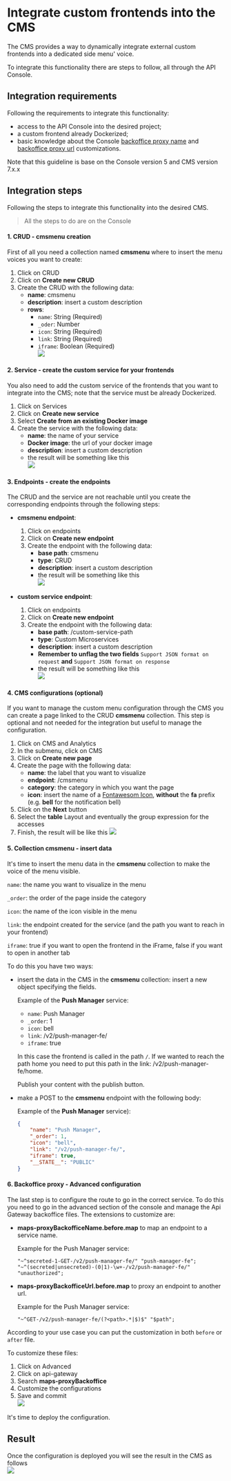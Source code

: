 # Integrate custom frontends into the CMS
The CMS provides a way to dynamically integrate external custom frontends into a dedicated side menu' voice.

To integrate this functionality there are steps to follow, all through the API Console.

## Integration requirements
Following the requirements to integrate this  functionality:

 * access to the API Console into the desired project;
 * a custom frontend already Dockerized;
 * basic knowledge about the Console [backoffice proxy name](/development_suite/api-gateway-config-map/#how-to-proxy-a-request-through-a-service) and [backoffice proxy url](/development_suite/api-gateway-config-map/#how-to-forward-a-request-to-another-url) customizations.

Note that this guideline is base on the Console version 5 and CMS version 7.x.x

## Integration steps
Following the steps to integrate this functionality into the desired CMS.

> All the steps to do are on the Console

#### 1. CRUD - __cmsmenu__ creation
First of all you need a collection named __cmsmenu__ where to insert the menu voices you want to create: 

 1. Click on CRUD
 2. Click on __Create new CRUD__
 3. Create the CRUD with the following data:
    * **name**: cmsmenu
    * **description**: insert a custom description
    * **rows**:
        - `name`: String (Required)
        - `_oder`: Number
        - `icon`: String (Required)
        - `link`: String (Required)
        - `iframe`: Boolean (Required)
    <br> ![](img/cmsmenu_CRUD_creation.png)

#### 2. Service - create the custom service for your frontends
You also need to add the custom service of the frontends that you want to integrate into the CMS; note that
the service must be already Dockerized.

 1. Click on Services
 2. Click on __Create new service__
 3. Select __Create from an existing Docker image__
 3. Create the service with the following data:
    * **name**: the name of your service
    * **Docker image**: the url of your docker image
    * **description**: insert a custom description
    * the result will be something like this <br> ![](img/create_service.png)

#### 3. Endpoints - create the endpoints
The CRUD and the service are not reachable until you create the corresponding endpoints through the 
following steps:

 * **cmsmenu endpoint**:
    1. Click on endpoints
    2. Click on __Create new endpoint__
    3. Create the endpoint with the following data:
        * **base path**: cmsmenu
        * **type**: CRUD
        * **description**: insert a custom description
        * the result will be something like this <br> ![](img/crud_endpoint.png)

 * **custom service endpoint**:
    1. Click on endpoints
    2. Click on __Create new endpoint__
    3. Create the endpoint with the following data:
        * **base path**: /custom-service-path
        * **type**: Custom Microservices
        * **description**: insert a custom description
        * **Remember to unflag the two fields** `Support JSON format on request` **and** `Support JSON format on response`
        * the result will be something like this <br> ![](img/custom_service_endpoint.png)


#### 4. CMS configurations (optional)
If you want to manage the custom menu configuration through the CMS you can create a page linked to the CRUD __cmsmenu__ collection.
This step is optional and not needed for the integration but useful to manage the configuration.

 1. Click on CMS and Analytics
 2. In the submenu, click on CMS
 3. Click on __Create new page__
 4. Create the page with the following data:
    * **name**: the label that you want to visualize 
    * **endpoint**: /cmsmenu
    * **category**: the category in which you want the page
    * **icon**: insert the name of a [Fontawesom Icon](https://fontawesome.com/), **without** the __fa__ prefix (e.g. __bell__ for the notification bell)
 5. Click on the __Next__ button
 6. Select the __table__ Layout and eventually the group expression for the accesses
 7. Finish, the result will be like this ![](img/CMS_service.png)

#### 5. Collection __cmsmenu__ - insert data
It's time to insert the menu data in the __cmsmenu__ collection to make the voice of the menu visible.

`name`: the name you want to visualize in the menu

`_order`: the order of the page inside the category

`icon`: the name of the icon visible in the menu

`link`: the endpoint created for the service (and the path you want to reach in your frontend)

`iframe`: true if you want to open the frontend in the iFrame, false if you want to open in another tab

To do this you have two ways: 

* insert the data in the CMS in the __cmsmenu__ collection: insert a new object specifying the fields.
        
    Example of the __Push Manager__ service:
    
     - `name`: Push Manager
     - `_order`: 1
     - `icon`: bell
     - `link`: /v2/push-manager-fe/
     - `iframe`: true
     
    In this case the frontend is called in the path `/`. If we wanted to reach the path home you need to put this path 
    in the link: /v2/push-manager-fe/home.
    
    Publish your content  with the publish button. 
    
* make a POST to the __cmsmenu__ endpoint with the following body: 

    Example of the __Push Manager__ service):

    ```json
    {
        "name": "Push Manager",
        "_order": 1,
        "icon": "bell",
        "link": "/v2/push-manager-fe/",
        "iframe": true,
        "__STATE__": "PUBLIC"               
    }
    ```

#### 6. Backoffice proxy - Advanced configuration
The last step is to configure the route to go in the correct service. To do this you need to go in the advanced section 
of the console and manage the Api Gateway backoffice files.
The extensions to customize are:

 * __maps-proxyBackofficeName.before.map__ to map an endpoint to a service name.
 
    Example for the Push Manager service: 
    
    ```
    "~^secreted-1-GET-/v2/push-manager-fe/" "push-manager-fe";
    "~^(secreted|unsecreted)-(0|1)-\w+-/v2/push-manager-fe/" "unauthorized";
    ```
   
 * __maps-proxyBackofficeUrl.before.map__ to proxy an endpoint to another url.
    
    Example for the Push Manager service: 
    
    ```
    "~^GET-/v2/push-manager-fe/(?<path>.*|$)$" "$path";
    ```
 
 According to your use case you can put the customization in both `before` or `after` file.

To customize these files:

 1. Click on Advanced
 2. Click on api-gateway
 3. Search __maps-proxyBackoffice__
 4. Customize the configurations
 5. Save and commit<br> ![](img/customize_extensions.png)
 
 It's time to deploy the configuration.

## Result
Once the configuration is deployed you will see the result in the CMS as follows <br> ![](img/CMS_service_menu.png)